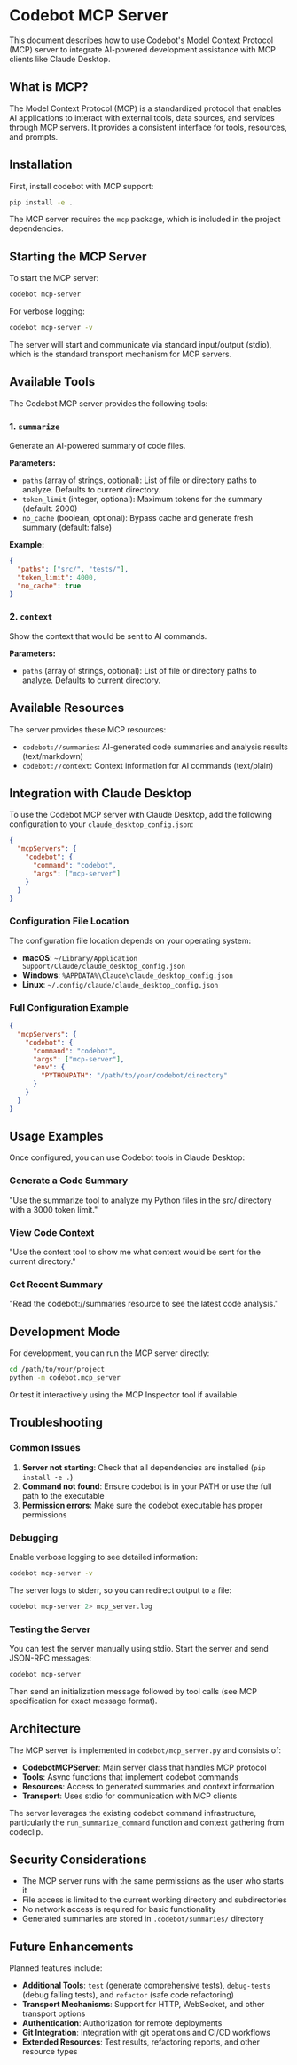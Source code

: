# Codebot MCP Server

This document describes how to use Codebot's Model Context Protocol (MCP) server to integrate AI-powered development
assistance with MCP clients like Claude Desktop.

## What is MCP?

The Model Context Protocol (MCP) is a standardized protocol that enables AI applications to interact with external
tools, data sources, and services through MCP servers. It provides a consistent interface for tools, resources, and
prompts.

## Installation

First, install codebot with MCP support:

```bash
pip install -e .
```

The MCP server requires the `mcp` package, which is included in the project dependencies.

## Starting the MCP Server

To start the MCP server:

```bash
codebot mcp-server
```

For verbose logging:

```bash
codebot mcp-server -v
```

The server will start and communicate via standard input/output (stdio), which is the standard transport mechanism for
MCP servers.

## Available Tools

The Codebot MCP server provides the following tools:

### 1. `summarize`

Generate an AI-powered summary of code files.

**Parameters:**

- `paths` (array of strings, optional): List of file or directory paths to analyze. Defaults to current directory.
- `token_limit` (integer, optional): Maximum tokens for the summary (default: 2000)
- `no_cache` (boolean, optional): Bypass cache and generate fresh summary (default: false)

**Example:**

```json
{
  "paths": ["src/", "tests/"],
  "token_limit": 4000,
  "no_cache": true
}
```

### 2. `context`

Show the context that would be sent to AI commands.

**Parameters:**

- `paths` (array of strings, optional): List of file or directory paths to analyze. Defaults to current directory.

## Available Resources

The server provides these MCP resources:

- `codebot://summaries`: AI-generated code summaries and analysis results (text/markdown)
- `codebot://context`: Context information for AI commands (text/plain)

## Integration with Claude Desktop

To use the Codebot MCP server with Claude Desktop, add the following configuration to your `claude_desktop_config.json`:

```json
{
  "mcpServers": {
    "codebot": {
      "command": "codebot",
      "args": ["mcp-server"]
    }
  }
}
```

### Configuration File Location

The configuration file location depends on your operating system:

- **macOS**: `~/Library/Application Support/Claude/claude_desktop_config.json`
- **Windows**: `%APPDATA%\Claude\claude_desktop_config.json`
- **Linux**: `~/.config/claude/claude_desktop_config.json`

### Full Configuration Example

```json
{
  "mcpServers": {
    "codebot": {
      "command": "codebot",
      "args": ["mcp-server"],
      "env": {
        "PYTHONPATH": "/path/to/your/codebot/directory"
      }
    }
  }
}
```

## Usage Examples

Once configured, you can use Codebot tools in Claude Desktop:

### Generate a Code Summary

"Use the summarize tool to analyze my Python files in the src/ directory with a 3000 token limit."

### View Code Context

"Use the context tool to show me what context would be sent for the current directory."

### Get Recent Summary

"Read the codebot://summaries resource to see the latest code analysis."

## Development Mode

For development, you can run the MCP server directly:

```bash
cd /path/to/your/project
python -m codebot.mcp_server
```

Or test it interactively using the MCP Inspector tool if available.

## Troubleshooting

### Common Issues

1. **Server not starting**: Check that all dependencies are installed (`pip install -e .`)
2. **Command not found**: Ensure codebot is in your PATH or use the full path to the executable
3. **Permission errors**: Make sure the codebot executable has proper permissions

### Debugging

Enable verbose logging to see detailed information:

```bash
codebot mcp-server -v
```

The server logs to stderr, so you can redirect output to a file:

```bash
codebot mcp-server 2> mcp_server.log
```

### Testing the Server

You can test the server manually using stdio. Start the server and send JSON-RPC messages:

```bash
codebot mcp-server
```

Then send an initialization message followed by tool calls (see MCP specification for exact message format).

## Architecture

The MCP server is implemented in `codebot/mcp_server.py` and consists of:

- **CodebotMCPServer**: Main server class that handles MCP protocol
- **Tools**: Async functions that implement codebot commands
- **Resources**: Access to generated summaries and context information
- **Transport**: Uses stdio for communication with MCP clients

The server leverages the existing codebot command infrastructure, particularly the `run_summarize_command` function and
context gathering from codeclip.

## Security Considerations

- The MCP server runs with the same permissions as the user who starts it
- File access is limited to the current working directory and subdirectories
- No network access is required for basic functionality
- Generated summaries are stored in `.codebot/summaries/` directory

## Future Enhancements

Planned features include:

- **Additional Tools**: `test` (generate comprehensive tests), `debug-tests` (debug failing tests), and `refactor` (safe
  code refactoring)
- **Transport Mechanisms**: Support for HTTP, WebSocket, and other transport options
- **Authentication**: Authorization for remote deployments
- **Git Integration**: Integration with git operations and CI/CD workflows
- **Extended Resources**: Test results, refactoring reports, and other resource types
